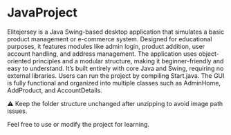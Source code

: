 # JavaProject
Elitejersey is a Java Swing-based desktop application that simulates a basic product management or e-commerce system. Designed for educational purposes, it features modules like admin login, product addition, user account handling, and address management.
The application uses object-oriented principles and a modular structure, making it beginner-friendly and easy to understand. It’s built entirely with core Java and Swing, requiring no external libraries.
Users can run the project by compiling Start.java. The GUI is fully functional and organized into multiple classes such as AdminHome, AddProduct, and AccountDetails.

⚠️ Keep the folder structure unchanged after unzipping to avoid image path issues.

Feel free to use or modify the project for learning.
